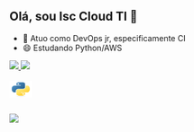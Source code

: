 ## Olá, sou Isc Cloud TI 👋

- 🔭 Atuo como DevOps jr, especificamente CI
- 😄 Estudando Python/AWS

<div>
  <a href="https://github.com/IscCloudti">
  <img height="180em" src="https://github-readme-stats.vercel.app/api?username=IscCloudti&show_icons=true&theme=dark&include_all_commits=true&count_private=true"/>
    <img height="180em" src="https://github-readme-stats.vercel.app/api/top-langs/?username=IscCloudti&layout=compact&langs_count=7&theme=dark"/>
</div>
  <div style="display: inline_block"><br>
  <img align="center" alt="Rafa-Python" height="30" width="40" src="https://raw.githubusercontent.com/devicons/devicon/master/icons/python/python-original.svg">
 
</div>
  
##
  
<div>
 
  <a href="https://www.linkedin.com/israelcaruso-45875016a" target="_blank"><img src="https://img.shields.io/badge/-LinkedIn-%230077B5?style=for-the-badge&logo=linkedin&logoColor=white" target="_blank"></a> 
  
</div>  
